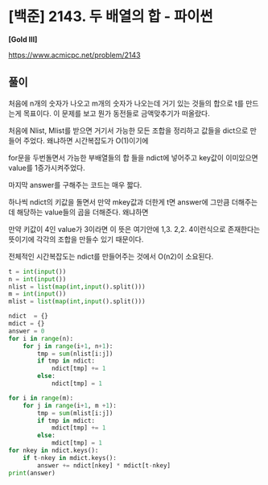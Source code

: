 # [백준] 2143. 두 배열의 합 - 파이썬

**[Gold III]**



https://www.acmicpc.net/problem/2143



## 풀이

처음에 n개의 숫자가 나오고 m개의 숫자가 나오는데 거기 있는 것들의 합으로 t를 만드는게 목표이다. 이 문제를 보고 뭔가 동전들로 금액맞추기가 떠올랐다. 

처음에 Nlist, Mlist를 받으면 거기서 가능한 모든 조합을 정리하고 값들을 dict으로 만들어 주었다. 왜냐하면 시간복잡도가 O(1)이기에 

for문을 두번돌면서 가능한 부배열들의 합 들을 ndict에 넣어주고 key값이 이미있으면 value를 1증가시켜주었다.

마지막 answer를 구해주는 코드는 매우 짧다.

하나씩 ndict의 키값을 돌면서 만약 mkey값과 더한게 t면 answer에 그만큼 더해주는데 해당하는 value들의 곱을 더해준다. 왜냐하면

만약 키값이 4인 value가 3이라면 이 뜻은 여기안에 1,3. 2,2. 4이런식으로 존재한다는 뜻이기에 각각의 조합을 만들수 있기 때문이다. 

전체적인 시간복잡도는 ndict를 만들어주는 것에서 O(n2)이 소요된다. 
```python
t = int(input())
n = int(input())
nlist = list(map(int,input().split()))
m = int(input())
mlist = list(map(int,input().split()))

ndict  = {}
mdict = {}
answer = 0
for i in range(n):
    for j in range(i+1, n+1):
        tmp = sum(nlist[i:j])
        if tmp in ndict:
            ndict[tmp] += 1
        else:
            ndict[tmp] = 1

for i in range(m):
    for j in range(i+1, m +1):
        tmp = sum(mlist[i:j])
        if tmp in mdict:
            mdict[tmp] += 1
        else:
            mdict[tmp] = 1
for nkey in ndict.keys():
    if t-nkey in mdict.keys():
        answer += ndict[nkey] * mdict[t-nkey]
print(answer)

```

